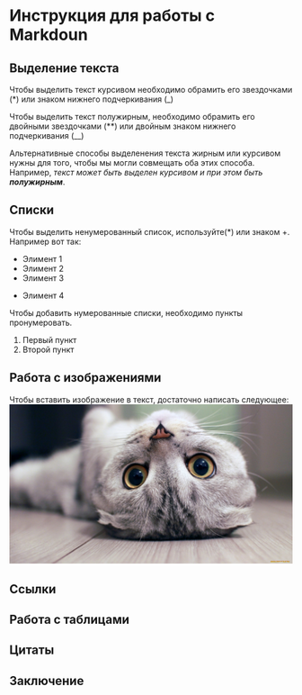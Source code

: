 # Инструкция для работы с Markdoun

## Выделение текста

Чтобы выделить текст курсивом необходимо обрамить его звездочками (*) или знаком нижнего подчеркивания (_)

Чтобы выделить текст полужирным, необходимо обрамить его двойными звездочками (**) или двойным знаком нижнего подчеркивания (__)

Альтернативные способы выделенения текста жирным или курсивом нужны для того, чтобы мы могли совмещать оба этих способа. Например, _текст может быть выделен курсивом и при этом быть **полужирным**_.

## Списки

Чтобы выделить ненумерованный список, используйте(*) или знаком +. Например вот так:

* Элимент 1
* Элимент 2
* Элимент 3
+ Элимент 4

Чтобы добавить нумерованные списки, необходимо пункты пронумеровать.
1. Первый пункт
2. Второй пункт


## Работа с изображениями
Чтобы вставить изображение в текст, достаточно написать следующее:
![Привет, это тефтелька!](Teftelka.jpeg)
## Ссылки

## Работа с таблицами

## Цитаты

## Заключение